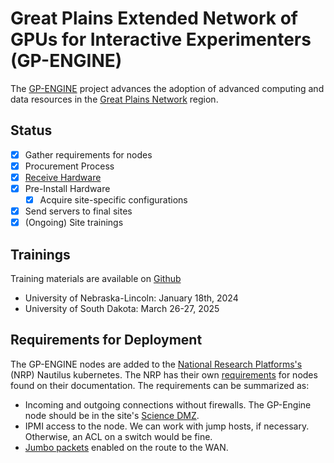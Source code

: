 # Great Plains Extended Network of GPUs for Interactive Experimenters (GP-ENGINE)

The [GP-ENGINE](https://gp-engine.org) project advances the adoption of advanced computing and data resources in the [Great Plains Network](https://www.greatplains.net/) region.

## Status

- [x] Gather requirements for nodes
- [x] Procurement Process
- [x] [Receive Hardware](node-configuration.md)
- [x] Pre-Install Hardware
    - [x] Acquire site-specific configurations
- [x] Send servers to final sites
- [x] (Ongoing) Site trainings

## Trainings

Training materials are available on [Github](https://github.com/MUAMLL/gp-engine-tutorials)

- University of Nebraska-Lincoln: January 18th, 2024
- University of South Dakota: March 26-27, 2025

## Requirements for Deployment

The GP-ENGINE nodes are added to the [National Research Platforms's](https://nationalresearchplatform.org/) (NRP) Nautilus kubernetes.  The NRP has their own [requirements](https://nrp.ai/documentation/admindocs/participating/new-contributor-guide/) for nodes found on their documentation.  The requirements can be summarized as:

- Incoming and outgoing connections without firewalls.  The GP-Engine node should be in the site's [Science DMZ](https://fasterdata.es.net/science-dmz/).
- IPMI access to the node.  We can work with jump hosts, if necessary.  Otherwise, an ACL on a switch would be fine.
- [Jumbo packets](https://en.wikipedia.org/wiki/Jumbo_frame) enabled on the route to the WAN.
